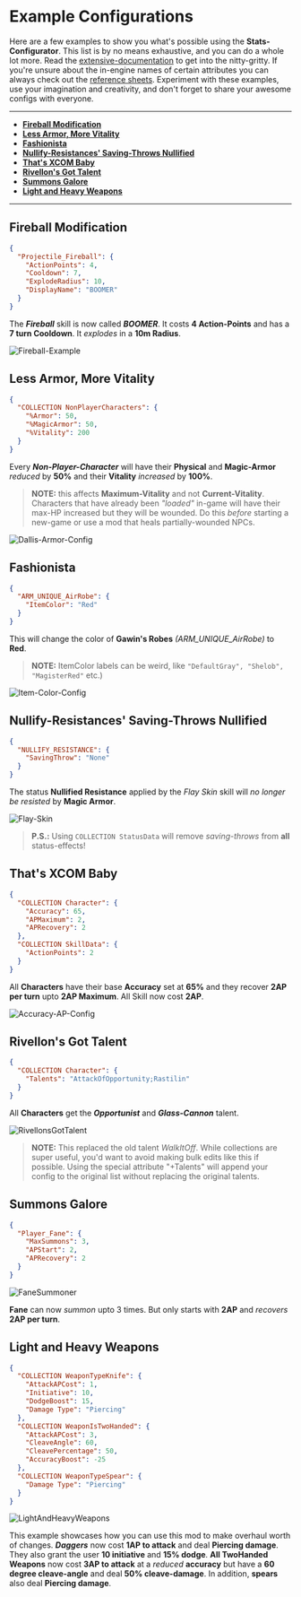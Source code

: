 # Example Configurations

Here are a few examples to show you what's possible using the **Stats-Configurator**. This list is by no means exhaustive, and you can do a whole lot more. Read the [extensive-documentation](Extensive-Documentation.md) to get into the nitty-gritty. If you're unsure about the in-engine names of certain attributes you can always check out the [reference sheets](Extensive-Documentation.md#References). Experiment with these examples, use your imagination and creativity, and don't forget to share your awesome configs with everyone.

---

- **[Fireball Modification](#Fireball-Modification)**
- **[Less Armor, More Vitality](#Less-Armor-More-Vitality)**
- **[Fashionista](#Fashionista)**
- **[Nullify-Resistances' Saving-Throws Nullified](#nullify-resistances-saving-throws-nullified)**
- **[That's XCOM Baby](#Thats-XCOM-Baby)**
- **[Rivellon's Got Talent](#rivellons-got-talent)**
- **[Summons Galore](#summons-galore)**
- **[Light and Heavy Weapons](#light-and-heavy-weapons)**

---

## Fireball Modification

```json
{
  "Projectile_Fireball": {
    "ActionPoints": 4,
    "Cooldown": 7,
    "ExplodeRadius": 10,
    "DisplayName": "BOOMER"
  }
}
```

The **_Fireball_** skill is now called **_BOOMER_**. It costs **4 Action-Points** and has a **7 turn Cooldown**. It _explodes_ in a **10m Radius**.

![Fireball-Example](https://imgur.com/Vc3NkF8.png)

## Less Armor, More Vitality

```json
{
  "COLLECTION NonPlayerCharacters": {
    "%Armor": 50,
    "%MagicArmor": 50,
    "%Vitality": 200
  }
}
```

Every **_Non-Player-Character_** will have their **Physical** and **Magic-Armor** _reduced_ by **50%** and their **Vitality** _increased_ by **100%**.

> **NOTE:** this affects **Maximum-Vitality** and not **Current-Vitality**. Characters that have already been _"loaded"_ in-game will have their max-HP increased but they will be wounded. Do this _before_ starting a new-game or use a mod that heals partially-wounded NPCs.

![Dallis-Armor-Config](https://imgur.com/i6uw3Ky.png)

## Fashionista

```json
{
  "ARM_UNIQUE_AirRobe": {
    "ItemColor": "Red"
  }
}
```

This will change the color of **Gawin's Robes** _(ARM_UNIQUE_AirRobe)_ to **Red**.

> **NOTE:** ItemColor labels can be weird, like `"DefaultGray", "Shelob", "MagisterRed"` etc.)

![Item-Color-Config](https://imgur.com/hvb9DYM.png)

## Nullify-Resistances' Saving-Throws Nullified

```json
{
  "NULLIFY_RESISTANCE": {
    "SavingThrow": "None"
  }
}
```

The status **Nullified Resistance** applied by the _Flay Skin_ skill will _no longer be resisted_ by **Magic Armor**.

![Flay-Skin](https://i.imgur.com/zr4YcAO.png)

> **P.S.:** Using `COLLECTION StatusData` will remove _saving-throws_ from **all** status-effects!

## That's XCOM Baby

```json
{
  "COLLECTION Character": {
    "Accuracy": 65,
    "APMaximum": 2,
    "APRecovery": 2
  },
  "COLLECTION SkillData": {
    "ActionPoints": 2
  }
}
```

All **Characters** have their base **Accuracy** set at **65%** and they recover **2AP per turn** upto **2AP Maximum**. All Skill now cost **2AP**.

![Accuracy-AP-Config](https://imgur.com/glX91qP.png)

## Rivellon's Got Talent

```json
{
  "COLLECTION Character": {
    "Talents": "AttackOfOpportunity;Rastilin"
  }
}
```

All **Characters** get the **_Opportunist_** and **_Glass-Cannon_** talent.

![RivellonsGotTalent](https://imgur.com/XYIfDM2.png)

> **NOTE:** This replaced the old talent _WalkItOff_. While collections are super useful, you'd want to avoid making bulk edits like this if possible. Using the special attribute "+Talents" will append your config to the original list without replacing the original talents.

## Summons Galore

```json
{
  "Player_Fane": {
    "MaxSummons": 3,
    "APStart": 2,
    "APRecovery": 2
  }
}
```

![FaneSummoner](https://imgur.com/ujR8YjD.png)

**Fane** can now _summon_ upto 3 times. But only starts with **2AP** and _recovers_ **2AP per turn**.

## Light and Heavy Weapons

```json
{
  "COLLECTION WeaponTypeKnife": {
    "AttackAPCost": 1,
    "Initiative": 10,
    "DodgeBoost": 15,
    "Damage Type": "Piercing"
  },
  "COLLECTION WeaponIsTwoHanded": {
    "AttackAPCost": 3,
    "CleaveAngle": 60,
    "CleavePercentage": 50,
    "AccuracyBoost": -25
  },
  "COLLECTION WeaponTypeSpear": {
    "Damage Type": "Piercing"
  }
}
```

![LightAndHeavyWeapons](https://imgur.com/u58ACuM.png)

This example showcases how you can use this mod to make overhaul worth of changes. **_Daggers_** now cost **1AP to attack** and deal **Piercing damage**. They also grant the user **10 initiative** and **15% dodge**. **All TwoHanded Weapons** now cost **3AP to attack** at a _reduced_ **accuracy** but have a **60 degree cleave-angle** and deal **50% cleave-damage**. In addition, **spears** also deal **Piercing damage**.
